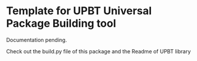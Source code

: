 # Template for UPBT Universal Package Building tool 

Documentation pending.

Check out the build.py file of this package and the Readme of UPBT library